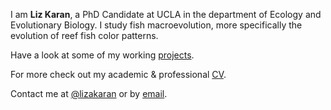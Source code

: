 ---
---

I am **Liz Karan**, a PhD Candidate at UCLA in the department of Ecology and Evolutionary Biology. I study fish macroevolution, more specifically the evolution of reef fish color patterns.

Have a look at some of my working [projects].

For more check out my academic & professional [CV].

Contact me at [@lizakaran] or by [email].



[projects]: /projects
[CV]: /cv.pdf
[@lizakaran]: https://twitter.com/lizakaran
[email]: mailto:ekaran@g.ucla.edu
